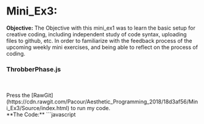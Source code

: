 # Mini_Ex3:
**Objective:**
The Objective with this mini_ex1 was to learn the basic setup for creative coding, including independent study of code syntax, uploading files to github, etc. In order to familiarize with the feedback process of the upcoming weekly mini exercises, and being able to reflect on the process of coding.

### ThrobberPhase.js
</br>
</br>
Press the [RawGit](https://cdn.rawgit.com/Pacour/Aesthetic_Programming_2018/18d3af56/Mini_Ex3/Source/index.html) to run my code.
</br>
**The Code:**
```javascript

